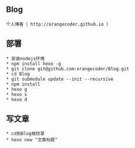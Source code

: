 ## Blog
	个人博客（ http://orangecoder.github.io ）

## 部署
	* 安装nodejs环境
	* npm install hexo -g
	* git clone git@github.com:orangecoder/Blog.git
	* cd Blog
	* git submodule update --init --recursive
	* npm install 
	* hexo g
	* hexo s
	* hexo d

## 写文章
	* cd到Blog根目录
	* hexo new "文章标题"